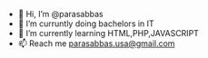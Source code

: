 - 👋 Hi, I’m @parasabbas
- 👀 I’m curruntly doing bachelors in IT
- 🌱 I’m currently learning HTML,PHP,JAVASCRIPT
- 📫 Reach me parasabbas.usa@gmail.com

<!---
parasabbas/parasabbas is a ✨ special ✨ repository because its `README.md` (this file) appears on your GitHub profile.
You can click the Preview link to take a look at your changes.
--->
